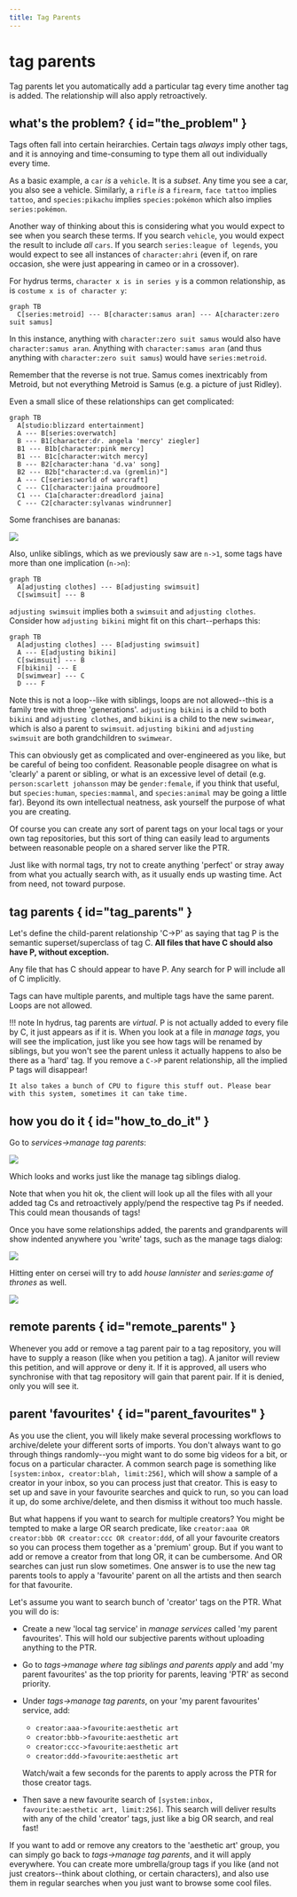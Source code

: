 ```yaml
---
title: Tag Parents
---
```


# tag parents

Tag parents let you automatically add a particular tag every time another tag is added. The relationship will also apply retroactively.

## what's the problem? { id="the_problem" }

Tags often fall into certain heirarchies. Certain tags _always_ imply other tags, and it is annoying and time-consuming to type them all out individually every time.

As a basic example, a `car` _is_ a `vehicle`. It is a _subset_. Any time you see a car, you also see a vehicle. Similarly, a `rifle` _is_ a `firearm`, `face tattoo` implies `tattoo`, and `species:pikachu` implies `species:pokémon` which also implies `series:pokémon`.

Another way of thinking about this is considering what you would expect to see when you search these terms. If you search `vehicle`, you would expect the result to include _all_ `cars`. If you search `series:league of legends`, you would expect to see all instances of `character:ahri` (even if, on rare occasion, she were just appearing in cameo or in a crossover).

For hydrus terms, `character x is in series y` is a common relationship, as is `costume x is of character y`: 

```mermaid
graph TB
  C[series:metroid] --- B[character:samus aran] --- A[character:zero suit samus]
```

In this instance, anything with `character:zero suit samus` would also have `character:samus aran`. Anything with `character:samus aran` (and thus anything with `character:zero suit samus`) would have `series:metroid`.

Remember that the reverse is not true. Samus comes inextricably from Metroid, but not everything Metroid is Samus (e.g. a picture of just Ridley).

Even a small slice of these relationships can get complicated:

```mermaid
graph TB
  A[studio:blizzard entertainment]
  A --- B[series:overwatch]
  B --- B1[character:dr. angela 'mercy' ziegler]
  B1 --- B1b[character:pink mercy]
  B1 --- B1c[character:witch mercy]
  B --- B2[character:hana 'd.va' song]
  B2 --- B2b["character:d.va (gremlin)"]
  A --- C[series:world of warcraft]
  C --- C1[character:jaina proudmoore]
  C1 --- C1a[character:dreadlord jaina]
  C --- C2[character:sylvanas windrunner]
```

Some franchises are bananas:

![](images/azur_hell.png)

Also, unlike siblings, which as we previously saw are `n->1`, some tags have more than one implication (`n->n`):

```mermaid
graph TB
  A[adjusting clothes] --- B[adjusting swimsuit]
  C[swimsuit] --- B
```

`adjusting swimsuit` implies both a `swimsuit` and `adjusting clothes`. Consider how `adjusting bikini` might fit on this chart--perhaps this:

```mermaid
graph TB
  A[adjusting clothes] --- B[adjusting swimsuit]
  A --- E[adjusting bikini]
  C[swimsuit] --- B
  F[bikini] --- E
  D[swimwear] --- C
  D --- F
```

Note this is not a loop--like with siblings, loops are not allowed--this is a family tree with three 'generations'. `adjusting bikini` is a child to both `bikini` and `adjusting clothes`, and `bikini` is a child to the new `swimwear`, which is also a parent to `swimsuit`. `adjusting bikini` and `adjusting swimsuit` are both grandchildren to `swimwear`.

This can obviously get as complicated and over-engineered as you like, but be careful of being too confident. Reasonable people disagree on what is 'clearly' a parent or sibling, or what is an excessive level of detail (e.g. `person:scarlett johansson` may be `gender:female`, if you think that useful, but `species:human`, `species:mammal`, and `species:animal` may be going a little far). Beyond its own intellectual neatness, ask yourself the purpose of what you are creating.

Of course you can create any sort of parent tags on your local tags or your own tag repositories, but this sort of thing can easily lead to arguments between reasonable people on a shared server like the PTR.

Just like with normal tags, try not to create anything 'perfect' or stray away from what you actually search with, as it usually ends up wasting time. Act from need, not toward purpose.

## tag parents { id="tag_parents" }

Let's define the child-parent relationship 'C->P' as saying that tag P is the semantic superset/superclass of tag C. **All files that have C should also have P, without exception.**

Any file that has C should appear to have P. Any search for P will include all of C implicitly.

Tags can have multiple parents, and multiple tags have the same parent. Loops are not allowed.

!!! note
    In hydrus, tag parents are _virtual_. P is not actually added to every file by C, it just appears as if it is. When you look at a file in _manage tags_, you will see the implication, just like you see how tags will be renamed by siblings, but you won't see the parent unless it actually happens to also be there as a 'hard' tag. If you remove a `C->P` parent relationship, all the implied P tags will disappear!
    
    It also takes a bunch of CPU to figure this stuff out. Please bear with this system, sometimes it can take time.

## how you do it { id="how_to_do_it" }

Go to _services->manage tag parents_:

![](images/tag_parents_dialog.png)

Which looks and works just like the manage tag siblings dialog.

Note that when you hit ok, the client will look up all the files with all your added tag Cs and retroactively apply/pend the respective tag Ps if needed. This could mean thousands of tags!

Once you have some relationships added, the parents and grandparents will show indented anywhere you 'write' tags, such as the manage tags dialog:

![](images/tag_parents_ac_1.png)

Hitting enter on cersei will try to add _house lannister_ and _series:game of thrones_ as well.

![](images/tag_parents_ac_2.png)

## remote parents { id="remote_parents" }

Whenever you add or remove a tag parent pair to a tag repository, you will have to supply a reason (like when you petition a tag). A janitor will review this petition, and will approve or deny it. If it is approved, all users who synchronise with that tag repository will gain that parent pair. If it is denied, only you will see it.

## parent 'favourites' { id="parent_favourites" }

As you use the client, you will likely make several processing workflows to archive/delete your different sorts of imports. You don't always want to go through things randomly--you might want to do some big videos for a bit, or focus on a particular character. A common search page is something like `[system:inbox, creator:blah, limit:256]`, which will show a sample of a creator in your inbox, so you can process just that creator. This is easy to set up and save in your favourite searches and quick to run, so you can load it up, do some archive/delete, and then dismiss it without too much hassle.

But what happens if you want to search for multiple creators? You might be tempted to make a large OR search predicate, like `creator:aaa OR creator:bbb OR creator:ccc OR creator:ddd`, of all your favourite creators so you can process them together as a 'premium' group. But if you want to add or remove a creator from that long OR, it can be cumbersome. And OR searches can just run slow sometimes. One answer is to use the new tag parents tools to apply a 'favourite' parent on all the artists and then search for that favourite.

Let's assume you want to search bunch of 'creator' tags on the PTR. What you will do is:

*   Create a new 'local tag service' in _manage services_ called 'my parent favourites'. This will hold our subjective parents without uploading anything to the PTR.
*   Go to _tags->manage where tag siblings and parents apply_ and add 'my parent favourites' as the top priority for parents, leaving 'PTR' as second priority.
*   Under _tags->manage tag parents_, on your 'my parent favourites' service, add:
    
    *   `creator:aaa->favourite:aesthetic art`
    *   `creator:bbb->favourite:aesthetic art`
    *   `creator:ccc->favourite:aesthetic art`
    *   `creator:ddd->favourite:aesthetic art`
    
    Watch/wait a few seconds for the parents to apply across the PTR for those creator tags.
    
*   Then save a new favourite search of `[system:inbox, favourite:aesthetic art, limit:256]`. This search will deliver results with any of the child 'creator' tags, just like a big OR search, and real fast!

If you want to add or remove any creators to the 'aesthetic art' group, you can simply go back to _tags->manage tag parents_, and it will apply everywhere. You can create more umbrella/group tags if you like (and not just creators--think about clothing, or certain characters), and also use them in regular searches when you just want to browse some cool files.
